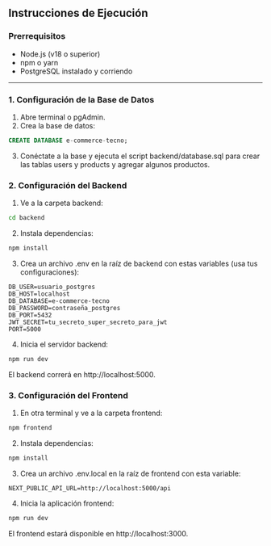 ## Instrucciones de Ejecución

### Prerrequisitos

- Node.js (v18 o superior)
- npm o yarn
- PostgreSQL instalado y corriendo

---

### 1. Configuración de la Base de Datos

1. Abre terminal o pgAdmin.
2. Crea la base de datos:

```sql
CREATE DATABASE e-commerce-tecno; 
```

3. Conéctate a la base y ejecuta el script backend/database.sql para crear las tablas users y products y agregar algunos productos.

### 2. Configuración del Backend
1. Ve a la carpeta backend:

```bash 
cd backend
```

2. Instala dependencias:

```bash 
npm install
```

3. Crea un archivo .env en la raíz de backend con estas variables (usa tus configuraciones):

```
DB_USER=usuario_postgres
DB_HOST=localhost
DB_DATABASE=e-commerce-tecno
DB_PASSWORD=contraseña_postgres
DB_PORT=5432
JWT_SECRET=tu_secreto_super_secreto_para_jwt
PORT=5000

```
4. Inicia el servidor backend:

```bash
npm run dev
```

El backend correrá en http://localhost:5000.

### 3. Configuración del Frontend
1. En otra terminal y ve a la carpeta frontend:
```bash 
npm frontend
```
2. Instala dependencias:
```bash 
npm install
```
3. Crea un archivo .env.local en la raíz de frontend con esta variable:
```
NEXT_PUBLIC_API_URL=http://localhost:5000/api
```
4. Inicia la aplicación frontend:
```bash
npm run dev
```
El frontend estará disponible en http://localhost:3000.